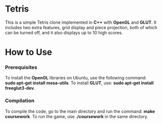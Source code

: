 # Tetris
This is a simple Tetris clone implemented in **C++** with **OpenGL** and **GLUT**. It includes two extra features, grid display and piece projection, both of which can be turned off, and it also displays up to 10 high scores.

# How to Use

### Prerequisites
To install the **OpenGL** libraries on Ubuntu, use the following command: **sudo apt-get install mesa-utils**. To install **GLUT**, use: **sudo apt-get install freeglut3-dev**.

### Compilation
To compile the code, go to the main directory and run the command: **make coursework**. To run the game, use **./coursework** in the same directory.


